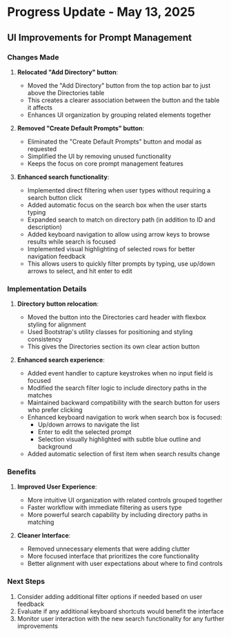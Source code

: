 # Progress Update - May 13, 2025

## UI Improvements for Prompt Management

### Changes Made

1. **Relocated "Add Directory" button**:
   - Moved the "Add Directory" button from the top action bar to just above the Directories table
   - This creates a clearer association between the button and the table it affects
   - Enhances UI organization by grouping related elements together

2. **Removed "Create Default Prompts" button**:
   - Eliminated the "Create Default Prompts" button and modal as requested
   - Simplified the UI by removing unused functionality
   - Keeps the focus on core prompt management features

3. **Enhanced search functionality**:
   - Implemented direct filtering when user types without requiring a search button click
   - Added automatic focus on the search box when the user starts typing
   - Expanded search to match on directory path (in addition to ID and description)
   - Added keyboard navigation to allow using arrow keys to browse results while search is focused
   - Implemented visual highlighting of selected rows for better navigation feedback
   - This allows users to quickly filter prompts by typing, use up/down arrows to select, and hit enter to edit

### Implementation Details

1. **Directory button relocation**:
   - Moved the button into the Directories card header with flexbox styling for alignment
   - Used Bootstrap's utility classes for positioning and styling consistency
   - This gives the Directories section its own clear action button

2. **Enhanced search experience**:
   - Added event handler to capture keystrokes when no input field is focused
   - Modified the search filter logic to include directory paths in the matches
   - Maintained backward compatibility with the search button for users who prefer clicking
   - Enhanced keyboard navigation to work when search box is focused:
     - Up/down arrows to navigate the list
     - Enter to edit the selected prompt
     - Selection visually highlighted with subtle blue outline and background
   - Added automatic selection of first item when search results change

### Benefits

1. **Improved User Experience**:
   - More intuitive UI organization with related controls grouped together
   - Faster workflow with immediate filtering as users type
   - More powerful search capability by including directory paths in matching

2. **Cleaner Interface**:
   - Removed unnecessary elements that were adding clutter
   - More focused interface that prioritizes the core functionality
   - Better alignment with user expectations about where to find controls

### Next Steps

1. Consider adding additional filter options if needed based on user feedback
2. Evaluate if any additional keyboard shortcuts would benefit the interface
3. Monitor user interaction with the new search functionality for any further improvements
